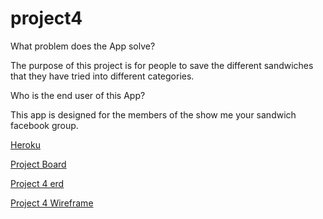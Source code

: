 # project4

What problem does the App solve?

The purpose of this project is for people to save the different sandwiches that they have tried into different categories.

Who is the end user of this App?

This app is designed for the members of the show me your sandwich facebook group.

[Heroku](https://frozen-island-49924.herokuapp.com/)

[Project Board](https://github.com/bclark12/project4/projects)

[Project 4 erd](erd4.JPG)

[Project 4 Wireframe](wireframe4.JPG)
